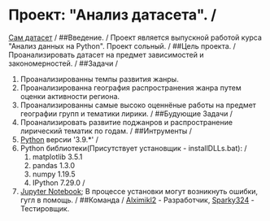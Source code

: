 # Проект: "Анализ датасета". /
[Сам датасет](https://www.kaggle.com/zhangjuefei/death-metal) /
##Введение. /
Проект является выпускной работой курса "Анализ данных на Python". Проект сольный. /
##Цель проекта. /
Проанализировать датасет на предмет зависимостей и закономерностей. /
##Задачи /
1. Проанализированны темпы развития жанры.
2. Проанализированна география распространения жанра путем оценки активности региона.
3. Проанализированны самые высоко оценнёные работы на предмет географии групп и тематики лирики. /
##Будующие Задачи /
1. Проанализировать развитие поджанров и распространение лирический тематик по годам. /
##Интрументы /
1. [Python](https://www.python.org/) версии '3.9.*' /
2. Python библиотеки(Присутствует установщик - installDLLs.bat): /
	1. matplotlib 3.5.1
	2. pandas 1.3.0
	3. numpy 1.19.5
	4. IPython 7.29.0 /
3. [Jupyter Notebook](https://jupyter.org/install); В процессе установки могут возникнуть ошибки, гугл в помощь. /
##Команда /
[Alximikl2](https://github.com/alximikl2) - Разработчик, [Sparky324](https://github.com/Sparky324) - Тестировщик.